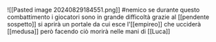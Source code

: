 ![[Pasted image 20240829184551.png]]
#nemico 
se durante questo combattimento i giocatori sono in grande difficoltà grazie al [[pendente sospetto]] si aprirà un portale da cui esce l'[[empireo]] che ucciderà [[medusa]] però facendo ciò morirà nelle mani di [[Luca]]